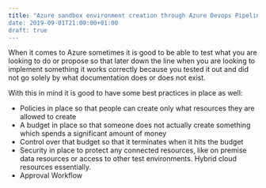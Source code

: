 ```yaml
---
title: "Azure sandbox environment creation through Azure Devops Pipelines”
date: 2019-09-01T21:00:00+01:00
draft: true
---
```


When it comes to Azure sometimes it is good to be able to test what you are looking to do or propose so that later down the line when you are looking to implement something it works correctly because you tested it out and did not go solely by what documentation does or does not exist.  

With this in mind it is good to have some best practices in place as well:
- Policies in place so that people can create only what resources they are allowed to create
- A budget in place so that someone does not actually create something which spends a significant amount of money
- Control over that budget so that it terminates when it hits the budget
- Security in place to protect any connected resources, like on premise data resources or access to other test environments. Hybrid cloud resources essentially.
- Approval Workflow

